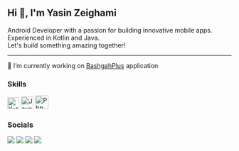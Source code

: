 Hi 👋, I'm Yasin Zeighami
-----------------------------
Android Developer with a passion for building innovative mobile apps.
<br>
Experienced in Kotlin and Java.
<br>
Let's build something amazing together!

-----------------------------
🔭 I’m currently working on <a href="https://bashgahplus.com/" target="_blank" rel="noreferrer">BashgahPlus</a> application

                  
### Skills
<p align="left">
  <a href="https://kotlinlang.org/" target="_blank" rel="noreferrer"><img src="https://raw.githubusercontent.com/danielcranney/readme-generator/main/public/icons/skills/kotlin-colored.svg" width="26" height="26" alt="Kotlin" /></a>
    <a href="https://java.com/" target="_blank" rel="noreferrer"><img src="https://raw.githubusercontent.com/danielcranney/readme-generator/main/public/icons/skills/java-colored.svg" width="28" height="28" alt="Java" /></a>
<a href="https://www.php.net/" target="_blank" rel="noreferrer"><img src="https://raw.githubusercontent.com/danielcranney/readme-generator/main/public/icons/skills/php-colored.svg" width="30" height="30" alt="Php" /></a>


</p>
                    
### Socials
                  
<p align="left">
    <a href="https://www.instagram.com/yasin_zeighami" target="_blank" rel="noreferrer"><img src="https://img.shields.io/badge/Instagram-E4405F?style=for-the-badge&logo=instagram&logoColor=white" /></a> <a href="https://www.linkedin.com/in/yasin-zeighami-4225b7167/" target="_blank" rel="noreferrer"><img src="https://img.shields.io/badge/LinkedIn-0077B5?style=for-the-badge&logo=linkedin&logoColor=white" /></a>
  <a href="https://www.twitter.com/yasin_zeighami" target="_blank" rel="noreferrer"><img src="https://img.shields.io/badge/X-000000?style=for-the-badge&logo=x&logoColor=white" /></a>
</a>
  <a href="https://stackoverflow.com/users/10204256/yasin-zeighami" target="_blank" rel="noreferrer"><img src="https://img.shields.io/badge/Stack_Overflow-FE7A16?style=for-the-badge&logo=stack-overflow&logoColor=white" /></a></p>

